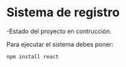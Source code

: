 <h1>Sistema de registro</h1>

-Estado del proyecto en contrucción.

Para ejecutar el sistema debes poner:

```npm install react```
